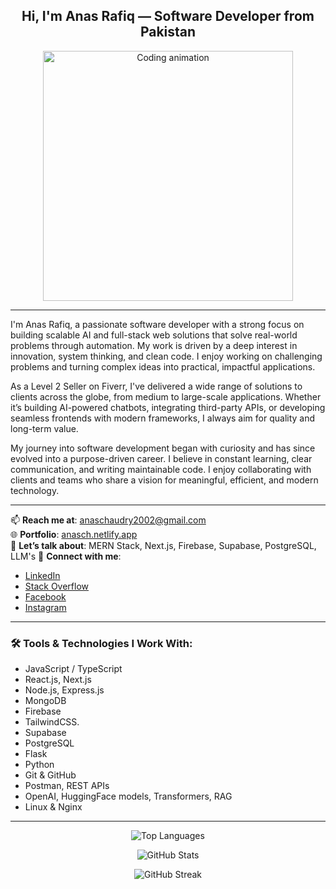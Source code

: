 <h2 align="center">Hi, I'm Anas Rafiq — Software Developer from Pakistan</h2>

<p align="center">
  <img src="https://unpkg.com/@dotlottie/player-component@2.7.12/dist/dotlottie-player.mjs" width="400" alt="Coding animation" />
</p>

---

I'm Anas Rafiq, a passionate software developer with a strong focus on building scalable AI and full-stack web solutions that solve real-world problems through automation. My work is driven by a deep interest in innovation, system thinking, and clean code. I enjoy working on challenging problems and turning complex ideas into practical, impactful applications.

As a Level 2 Seller on Fiverr, I've delivered a wide range of solutions to clients across the globe, from medium to large-scale applications. Whether it’s building AI-powered chatbots, integrating third-party APIs, or developing seamless frontends with modern frameworks, I always aim for quality and long-term value.

My journey into software development began with curiosity and has since evolved into a purpose-driven career. I believe in constant learning, clear communication, and writing maintainable code. I enjoy collaborating with clients and teams who share a vision for meaningful, efficient, and modern technology.


---

📫 **Reach me at**: anaschaudry2002@gmail.com  
🌐 **Portfolio**: [anasch.netlify.app](https://anasch.netlify.app)  
💬 **Let’s talk about**: MERN Stack, Next.js, Firebase, Supabase, PostgreSQL, LLM's
🔗 **Connect with me**:  
- [LinkedIn](https://linkedin.com/in/anas%20ch)  
- [Stack Overflow](https://stackoverflow.com/users/23267716)  
- [Facebook](https://fb.com/webix%20anas)  
- [Instagram](https://instagram.com/webix_info)  

---

### 🛠️ Tools & Technologies I Work With:
- JavaScript / TypeScript  
- React.js, Next.js  
- Node.js, Express.js  
- MongoDB  
- Firebase  
- TailwindCSS.
- Supabase
- PostgreSQL
- Flask
- Python
- Git & GitHub  
- Postman, REST APIs  
- OpenAI, HuggingFace models, Transformers, RAG
- Linux & Nginx  

---

<p align="center">
  <img src="https://github-readme-stats.vercel.app/api/top-langs?username=anasch113&show_icons=true&locale=en&layout=compact" alt="Top Languages" />
</p>

<p align="center">
  <img src="https://github-readme-stats.vercel.app/api?username=anasch113&show_icons=true&locale=en" alt="GitHub Stats" />
</p>

<p align="center">
  <img src="https://github-readme-streak-stats.herokuapp.com/?user=anasch113&" alt="GitHub Streak" />
</p>
